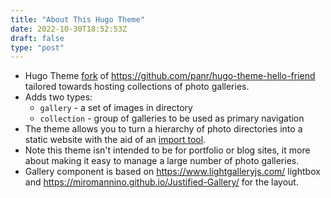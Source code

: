 ```yaml
---
title: "About This Hugo Theme"
date: 2022-10-30T18:52:53Z
draft: false
type: "post"
---
```


- Hugo Theme [fork](https://github.com/paulcoghlan/hugo-theme-hello-friend) of https://github.com/panr/hugo-theme-hello-friend tailored towards hosting collections of photo galleries.
- Adds two types:
  - `gallery` - a set of images in directory
  - `collection` - group of galleries to be used as primary navigation
- The theme allows you to turn a hierarchy of photo directories into a static website with the aid of an
[import tool](https://github.com/paulcoghlan/hugo-gallery).
- Note this theme isn't intended to be for portfolio or blog sites, it more about making it easy to manage a large number of photo galleries.
- Gallery component is based on https://www.lightgalleryjs.com/ lightbox and https://miromannino.github.io/Justified-Gallery/ for the layout.
